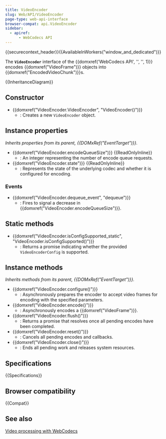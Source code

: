 ```yaml
---
title: VideoEncoder
slug: Web/API/VideoEncoder
page-type: web-api-interface
browser-compat: api.VideoEncoder
sidebar:
  - apiref:
      - WebCodecs API
---
```


{{securecontext_header}}{{AvailableInWorkers("window_and_dedicated")}}

The **`VideoEncoder`** interface of the {{domxref('WebCodecs API', '', '', 1)}} encodes {{domxref("VideoFrame")}} objects into {{domxref("EncodedVideoChunk")}}s.

{{InheritanceDiagram}}

## Constructor

- {{domxref("VideoEncoder.VideoEncoder", "VideoEncoder()")}}
  - : Creates a new `VideoEncoder` object.

## Instance properties

_Inherits properties from its parent, {{DOMxRef("EventTarget")}}._

- {{domxref("VideoEncoder.encodeQueueSize")}} {{ReadOnlyInline}}
  - : An integer representing the number of encode queue requests.
- {{domxref("VideoEncoder.state")}} {{ReadOnlyInline}}
  - : Represents the state of the underlying codec and whether it is configured for encoding.

### Events

- {{domxref("VideoEncoder.dequeue_event", "dequeue")}}
  - : Fires to signal a decrease in {{domxref("VideoEncoder.encodeQueueSize")}}.

## Static methods

- {{domxref("VideoEncoder.isConfigSupported_static", "VideoEncoder.isConfigSupported()")}}
  - : Returns a promise indicating whether the provided `VideoEncoderConfig` is supported.

## Instance methods

_Inherits methods from its parent, {{DOMxRef("EventTarget")}}._

- {{domxref("VideoEncoder.configure()")}}
  - : Asynchronously prepares the encoder to accept video frames for encoding with the specified parameters.
- {{domxref("VideoEncoder.encode()")}}
  - : Asynchronously encodes a {{domxref("VideoFrame")}}.
- {{domxref("VideoEncoder.flush()")}}
  - : Returns a promise that resolves once all pending encodes have been completed.
- {{domxref("VideoEncoder.reset()")}}
  - : Cancels all pending encodes and callbacks.
- {{domxref("VideoEncoder.close()")}}
  - : Ends all pending work and releases system resources.

## Specifications

{{Specifications}}

## Browser compatibility

{{Compat}}

## See also

[Video processing with WebCodecs](https://developer.chrome.com/docs/web-platform/best-practices/webcodecs)
